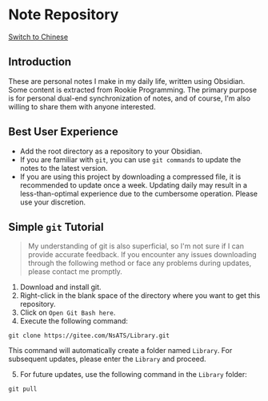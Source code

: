 # Note Repository

[Switch to Chinese](readme_zh)
## Introduction

These are personal notes I make in my daily life, written using Obsidian. Some content is extracted from Rookie Programming. The primary purpose is for personal dual-end synchronization of notes, and of course, I'm also willing to share them with anyone interested.

## Best User Experience

- Add the root directory as a repository to your Obsidian.
- If you are familiar with `git`, you can use `git commands` to update the notes to the latest version.
- If you are using this project by downloading a compressed file, it is recommended to update once a week. Updating daily may result in a less-than-optimal experience due to the cumbersome operation. Please use your discretion.

## Simple `git` Tutorial

> My understanding of git is also superficial, so I'm not sure if I can provide accurate feedback.
> If you encounter any issues downloading through the following method or face any problems during updates, please contact me promptly.

1. Download and install git.
2. Right-click in the blank space of the directory where you want to get this repository.
3. Click on `Open Git Bash here`.
4. Execute the following command:

```shell
git clone https://gitee.com/NsATS/Library.git
```

This command will automatically create a folder named `Library`. For subsequent updates, please enter the `Library` and proceed.

5. For future updates, use the following command in the `Library` folder:

```shell
git pull
```